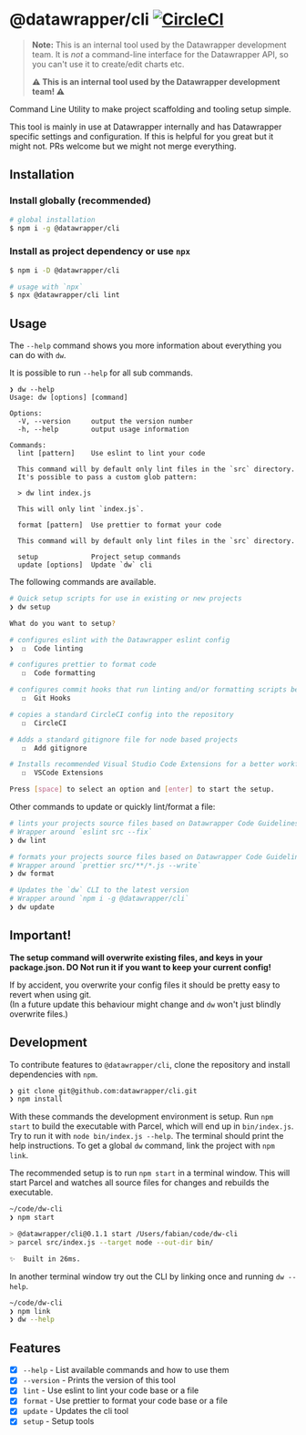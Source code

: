 # @datawrapper/cli [![CircleCI](https://circleci.com/gh/datawrapper/cli.svg?style=svg&circle-token=87e50e1f79908137e5b8dfe612cb779650cea400)](https://circleci.com/gh/datawrapper/cli)

> **Note:** This is an internal tool used by the Datawrapper development team. It is _not_ a command-line interface for the Datawrapper API, so you can't use it to create/edit charts etc.
>
> **⚠️ This is an internal tool used by the Datawrapper development team️️️️️! ⚠️**

Command Line Utility to make project scaffolding and tooling setup simple.

This tool is mainly in use at Datawrapper internally and has Datawrapper specific settings and configuration. If this is helpful for you great but it might not. PRs welcome but we might not merge everything.

## Installation

### Install globally (recommended)

```sh
# global installation
$ npm i -g @datawrapper/cli
```

### Install as project dependency or use `npx`

```sh
$ npm i -D @datawrapper/cli

# usage with `npx`
$ npx @datawrapper/cli lint
```

## Usage

The `--help` command shows you more information about everything you can do with `dw`.

It is possible to run `--help` for all sub commands.

```
❯ dw --help
Usage: dw [options] [command]

Options:
  -V, --version     output the version number
  -h, --help        output usage information

Commands:
  lint [pattern]    Use eslint to lint your code

  This command will by default only lint files in the `src` directory.
  It's possible to pass a custom glob pattern:

  > dw lint index.js

  This will only lint `index.js`.

  format [pattern]  Use prettier to format your code

  This command will by default only lint files in the `src` directory.

  setup             Project setup commands
  update [options]  Update `dw` cli
```

The following commands are available.

```sh
# Quick setup scripts for use in existing or new projects
❯ dw setup

What do you want to setup?

# configures eslint with the Datawrapper eslint config
❯  ☐  Code linting

# configures prettier to format code
   ☐  Code formatting

# configures commit hooks that run linting and/or formatting scripts before commits
   ☐  Git Hooks

# copies a standard CircleCI config into the repository
   ☐  CircleCI

# Adds a standard gitignore file for node based projects
   ☐  Add gitignore

# Installs recommended Visual Studio Code Extensions for a better workflow in Datawrapper projects.
   ☐  VSCode Extensions

Press [space] to select an option and [enter] to start the setup.
```

Other commands to update or quickly lint/format a file:

```sh
# lints your projects source files based on Datawrapper Code Guidelines
# Wrapper around `eslint src --fix`
❯ dw lint

# formats your projects source files based on Datawrapper Code Guidelines
# Wrapper around `prettier src/**/*.js --write`
❯ dw format

# Updates the `dw` CLI to the latest version
# Wrapper around `npm i -g @datawrapper/cli`
❯ dw update
```

## Important!

**The setup command will overwrite existing files, and keys in your package.json. DO Not run it if you want to keep your current config!**

If by accident, you overwrite your config files it should be pretty easy to revert when using git.  
(In a future update this behaviour might change and `dw` won't just blindly overwrite files.)

## Development

To contribute features to `@datawrapper/cli`, clone the repository and install dependencies with `npm`.

```sh
❯ git clone git@github.com:datawrapper/cli.git
❯ npm install
```

With these commands the development environment is setup. Run `npm start` to build the executable with Parcel, which will end up in `bin/index.js`. Try to run it with `node bin/index.js --help`. The terminal should print the help instructions. To get a global `dw` command, link the project with `npm link`.

The recommended setup is to run `npm start` in a terminal window. This will start Parcel and watches all source files for changes and rebuilds the executable.

```sh
~/code/dw-cli
❯ npm start

> @datawrapper/cli@0.1.1 start /Users/fabian/code/dw-cli
> parcel src/index.js --target node --out-dir bin/

✨  Built in 26ms.
```

In another terminal window try out the CLI by linking once and running `dw --help`.

```sh
~/code/dw-cli
❯ npm link
❯ dw --help
```

## Features

-   [x] `--help` - List available commands and how to use them
-   [x] `--version` - Prints the version of this tool
-   [x] `lint` - Use eslint to lint your code base or a file
-   [x] `format` - Use prettier to format your code base or a file
-   [x] `update` - Updates the cli tool
-   [x] `setup` - Setup tools
